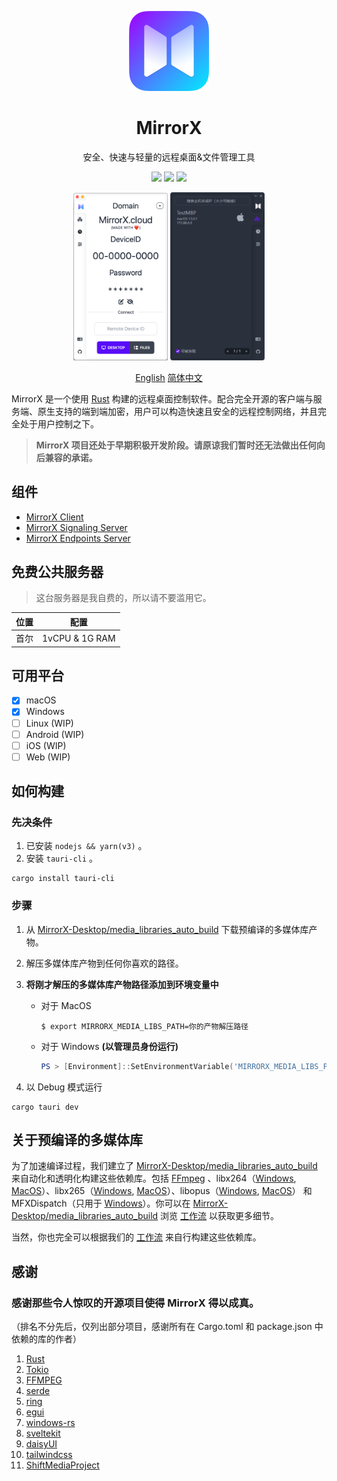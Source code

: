 <p align="center">
    <a href="https://github.com/MirrorX-Desktop/MirrorX"><img width="128" src="https://raw.githubusercontent.com/MirrorX-Desktop/MirrorX/master/mirrorx/src-tauri/assets/icons/icon.png"></a>
</p>

<h1 align="center" style="border-bottom: none">
    MirrorX</br>
</h1>

<p align="center">
安全、快速与轻量的远程桌面&文件管理工具
</p>

<p align="center">
  <a href="https://github.com/MirrorX-Desktop/MirrorX"><img src="https://img.shields.io/github/stars/MirrorX-Desktop/MirrorX"></a>
  <a href="https://discord.gg/asT4deaEGh"><img src="https://img.shields.io/discord/1001077628238827620?label=Discord"></a>
  <a href="https://github.com/MirrorX-Desktop/MirrorX"><img src="https://img.shields.io/github/license/MirrorX-Desktop/MirrorX"></a>
</p>
  
<p align="center">
<img src="https://raw.githubusercontent.com/MirrorX-Desktop/MirrorX/master/screenshot1.png" width="30%" height="30%">
<img src="https://raw.githubusercontent.com/MirrorX-Desktop/MirrorX/master/screenshot2.png" width="30%" height="30%">
</p>

<p align="center">
    <a href="https://github.com/MirrorX-Desktop/MirrorX/blob/master/README.md">English</a>
    <a href="https://github.com/MirrorX-Desktop/MirrorX/blob/master/README_CN.md">简体中文</a>
<p align="center">

MirrorX 是一个使用 [Rust](https://github.com/rust-lang/rust) 构建的远程桌面控制软件。配合完全开源的客户端与服务端、原生支持的端到端加密，用户可以构造快速且安全的远程控制网络，并且完全处于用户控制之下。

> **MirrorX 项目还处于早期积极开发阶段。请原谅我们暂时还无法做出任何向后兼容的承诺。**

## 组件

- [MirrorX Client](https://github.com/MirrorX-Desktop/MirrorX)
- [MirrorX Signaling Server](https://github.com/MirrorX-Desktop/signaling)
- [MirrorX Endpoints Server](https://github.com/MirrorX-Desktop/endpoints)

## 免费公共服务器

> 这台服务器是我自费的，所以请不要滥用它。

| 位置 |      配置      |
| :--: | :------------: |
| 首尔 | 1vCPU & 1G RAM |

## 可用平台

- [x] macOS
- [x] Windows
- [ ] Linux (WIP)
- [ ] Android (WIP)
- [ ] iOS (WIP)
- [ ] Web (WIP)

## 如何构建

### 先决条件

1. 已安装 `nodejs && yarn(v3)` 。
2. 安装 `tauri-cli` 。

```console
cargo install tauri-cli
```

### 步骤

1. 从 [MirrorX-Desktop/media_libraries_auto_build](https://github.com/MirrorX-Desktop/media_libraries_auto_build) 下载预编译的多媒体库产物。
2. 解压多媒体库产物到任何你喜欢的路径。
3. **将刚才解压的多媒体库产物路径添加到环境变量中**

   - 对于 MacOS

     ```console
     $ export MIRRORX_MEDIA_LIBS_PATH=你的产物解压路径
     ```

   - 对于 Windows **(以管理员身份运行)**
     ```PowerShell
     PS > [Environment]::SetEnvironmentVariable('MIRRORX_MEDIA_LIBS_PATH', '你的产物解压路径' , 'Machine')
     ```

4. 以 Debug 模式运行

```console
cargo tauri dev
```

## 关于预编译的多媒体库

为了加速编译过程，我们建立了 [MirrorX-Desktop/media_libraries_auto_build](https://github.com/MirrorX-Desktop/media_libraries_auto_build) 来自动化和透明化构建这些依赖库。包括 [FFmpeg](https://git.ffmpeg.org/ffmpeg.git) 、libx264（[Windows](https://github.com/ShiftMediaProject/x264.git), [MacOS](https://code.videolan.org/videolan/x264.git)）、libx265（[Windows](https://github.com/ShiftMediaProject/x265.git), [MacOS](https://bitbucket.org/multicoreware/x265_git.git)）、libopus（[Windows](https://github.com/ShiftMediaProject/opus.git), [MacOS](https://github.com/xiph/opus.git)） 和 MFXDispatch（只用于 [Windows](https://github.com/ShiftMediaProject/mfx_dispatch.git)）。你可以在 [MirrorX-Desktop/media_libraries_auto_build](https://github.com/MirrorX-Desktop/media_libraries_auto_build) 浏览 [工作流](https://github.com/MirrorX-Desktop/media_libraries_auto_build/tree/main/.github/workflows) 以获取更多细节。

当然，你也完全可以根据我们的 [工作流](https://github.com/MirrorX-Desktop/media_libraries_auto_build/tree/main/.github/workflows) 来自行构建这些依赖库。

## 感谢

### 感谢那些令人惊叹的开源项目使得 MirrorX 得以成真。

（排名不分先后，仅列出部分项目，感谢所有在 Cargo.toml 和 package.json 中依赖的库的作者）

1. [Rust](https://github.com/rust-lang/rust)
2. [Tokio](https://github.com/tokio-rs/tokio)
3. [FFMPEG](https://ffmpeg.org)
4. [serde](https://github.com/serde-rs/serde)
5. [ring](https://github.com/briansmith/ring)
6. [egui](https://github.com/emilk/egui)
7. [windows-rs](https://github.com/microsoft/windows-rs)
8. [sveltekit](https://github.com/sveltejs/kit)
9. [daisyUI](https://github.com/saadeghi/daisyui)
10. [tailwindcss](https://github.com/tailwindlabs/tailwindcss)
11. [ShiftMediaProject](https://github.com/ShiftMediaProject)
